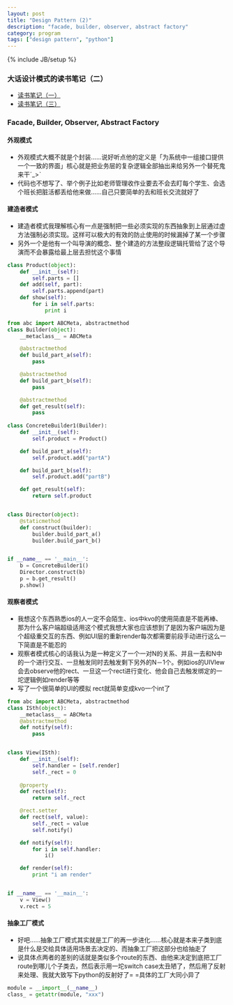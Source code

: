 ```yaml
---
layout: post
title: "Design Pattern (2)"
description: "facade, builder, observer, abstract factory"
category: program
tags: ["design pattern", "python"]
---
```

{% include JB/setup %}

### 大话设计模式的读书笔记（二）
  * [读书笔记（一）](http://snorlaxzxz.com/program/2014/10/11/design-pattern-0/)
  * [读书笔记（三）](http://snorlaxzxz.com/program/2014/10/11/design-pattern-2/)
  
### Facade, Builder, Observer, Abstract Factory

#### 外观模式
  * 外观模式大概不就是个封装……说好听点他的定义是「为系统中一组接口提供一个一致的界面」核心就是把业务层的复杂逻辑全部抽出来给另外一个替死鬼来干ˊ_>ˋ
  * 代码也不想写了、举个例子比如老师管理收作业要去不会去盯每个学生、会选个班长把脏活都丢给他来做……自己只要简单的去和班长交流就好了

#### 建造者模式
  * 建造者模式我理解核心有一点是强制把一些必须实现的东西抽象到上层通过虚方法强制必须实现。这样可以极大的有效的防止使用的时候漏掉了某一个步骤
  * 另外一个是他有一个叫导演的概念、整个建造的方法整段逻辑托管给了这个导演而不会暴露给最上层去担忧这个事情

  ```python
  class Product(object):
      def __init__(self):
          self.parts = []
      def add(self, part):
          self.parts.append(part)
      def show(self):
          for i in self.parts:
              print i

  from abc import ABCMeta, abstractmethod
  class Builder(object):
      __metaclass__ = ABCMeta

      @abstractmethod
      def build_part_a(self):
          pass

      @abstractmethod
      def build_part_b(self):
          pass

      @abstractmethod
      def get_result(self):
          pass
      
  class ConcreteBuilder1(Builder):
      def __init__(self):
          self.product = Product()

      def build_part_a(self):
          self.product.add("partA")

      def build_part_b(self):
          self.product.add("partB")

      def get_result(self):
          return self.product


  class Director(object):
      @staticmethod
      def construct(builder):
          builder.build_part_a()
          builder.build_part_b()


  if __name__ == '__main__':
      b = ConcreteBuilder1()
      Director.construct(b)
      p = b.get_result()
      p.show()

  ```

#### 观察者模式
  * 我想这个东西熟悉ios的人一定不会陌生、ios中kvo的使用简直是不能再棒、那为什么客户端超级适用这个模式我想大家也应该想到了是因为客户端因为是个超级重交互的东西、例如UI层的重新render每次都需要前段手动进行这么一下简直是不能忍的
  * 观察者模式核心的话我认为是一种定义了一个一对N的关系、并且一去和N中的一个进行交互、一旦触发同时去触发剩下另外的N－1个。例如ios的UIVIew会去observe他的rect、一旦这一个rect进行变化、他会自己去触发绑定的一坨逻辑例如render等等
  * 写了一个很简单的UI的模拟 rect就简单变成kvo一个int了

  ```python
  from abc import ABCMeta, abstractmethod
  class ISth(object):
      __metaclass__ = ABCMeta
      @abstractmethod
      def notify(self):
          pass


  class View(ISth):
      def __init__(self):
          self.handler = [self.render]
          self._rect = 0
     
      @property
      def rect(self):
          return self._rect

      @rect.setter
      def rect(self, value):
          self._rect = value
          self.notify()

      def notify(self):
          for i in self.handler:
              i()

      def render(self):
          print "i am render"


  if __name__ == '__main__':
      v = View()
      v.rect = 5

  ```
#### 抽象工厂模式
  * 好吧……抽象工厂模式其实就是工厂的再一步进化……核心就是本来子类到底是什么是交给具体适用场景去决定的、而抽象工厂把这部分也给抽走了
  * 说具体点两者的差别的话就是类似多个route的东西、由他来决定到底把工厂route到哪儿个子类去，然后表示用一坨switch case太丑陋了，然后用了反射来处理、我就大致写下python的反射好了= =具体的工厂大同小异了

  ```python
  module = __import__(__name__)
  class_ = getattr(module, "xxx")
  ```
